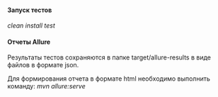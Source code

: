 #### Запуск тестов

*clean install test*

#### Отчеты Allure

Результаты тестов сохраняются в папке target/allure-results в виде файлов в формате json.

Для формирования отчета в формате html необходимо выполнить команду: *mvn allure:serve*
